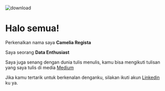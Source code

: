 ![download](https://user-images.githubusercontent.com/78333709/152747039-637293be-c442-4d00-83b6-b9f71018d06e.jpg)

# Halo semua! 

Perkenalkan nama saya **Camelia Regista**

Saya seorang **Data Enthusiast** 

Saya juga senang dengan dunia tulis menulis, kamu bisa mengikuti tulisan yang saya tulis di media [Medium](https://cameliaregista.medium.com/)

Jika kamu tertarik untuk berkenalan denganku, silakan ikuti akun [Linkedin](https://www.linkedin.com/in/camelia-r-48b635172/) ku ya.


